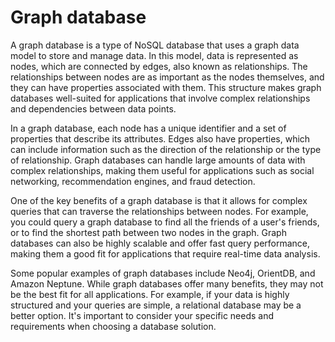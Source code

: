 # Graph database

A graph database is a type of NoSQL database that uses a graph data model to store and manage data. In this model, data is represented as nodes, which are connected by edges, also known as relationships. The relationships between nodes are as important as the nodes themselves, and they can have properties associated with them. This structure makes graph databases well-suited for applications that involve complex relationships and dependencies between data points.

In a graph database, each node has a unique identifier and a set of properties that describe its attributes. Edges also have properties, which can include information such as the direction of the relationship or the type of relationship. Graph databases can handle large amounts of data with complex relationships, making them useful for applications such as social networking, recommendation engines, and fraud detection.

One of the key benefits of a graph database is that it allows for complex queries that can traverse the relationships between nodes. For example, you could query a graph database to find all the friends of a user's friends, or to find the shortest path between two nodes in the graph. Graph databases can also be highly scalable and offer fast query performance, making them a good fit for applications that require real-time data analysis.

Some popular examples of graph databases include Neo4j, OrientDB, and Amazon Neptune. While graph databases offer many benefits, they may not be the best fit for all applications. For example, if your data is highly structured and your queries are simple, a relational database may be a better option. It's important to consider your specific needs and requirements when choosing a database solution.
